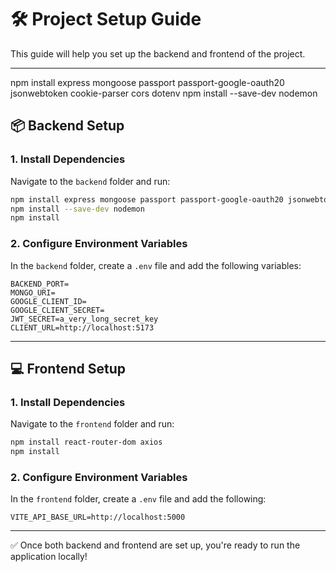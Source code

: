 # 🛠️ Project Setup Guide

This guide will help you set up the backend and frontend of the project.

---
npm install express mongoose passport passport-google-oauth20 jsonwebtoken cookie-parser cors dotenv
npm install --save-dev nodemon
## 📦 Backend Setup

### 1. Install Dependencies

Navigate to the `backend` folder and run:

```bash
npm install express mongoose passport passport-google-oauth20 jsonwebtoken cookie-parser cors dotenv
npm install --save-dev nodemon
npm install
```

### 2. Configure Environment Variables

In the `backend` folder, create a `.env` file and add the following variables:

```env
BACKEND_PORT=
MONGO_URI=
GOOGLE_CLIENT_ID=
GOOGLE_CLIENT_SECRET=
JWT_SECRET=a_very_long_secret_key
CLIENT_URL=http://localhost:5173
```

---

## 💻 Frontend Setup

### 1. Install Dependencies

Navigate to the `frontend` folder and run:

```bash
npm install react-router-dom axios
npm install
```

### 2. Configure Environment Variables

In the `frontend` folder, create a `.env` file and add the following:

```env
VITE_API_BASE_URL=http://localhost:5000
```

---

✅ Once both backend and frontend are set up, you're ready to run the application locally!
